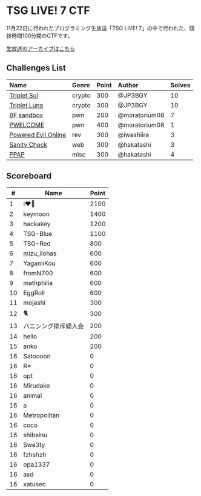 # TSG LIVE! 7 CTF

11月22日に行われたプログラミング生放送「TSG LIVE! 7」の中で行われた、競技時間100分間のCTFです。

[生放送のアーカイブはこちら](https://youtu.be/VevmAu-PhMc)

## Challenges List

**Name**|**Genre**|**Point**|**Author**|**Solves**
:------|:------|:------|:------|:------
[Triplet Sol](crypto/triplet-sol)|crypto|300|@JP3BGY|10
[Triplet Luna](crypto/triplet-luna)|crypto|300|@JP3BGY|10
[BF sandbox](pwn/easybf)|pwn|200|@moratorium08|7
[PWELCOME](pwn/welcome_pwn)|pwn|400|@moratorium08|1
[Powered Evil Online](rev/PoweredEvilOnline)|rev|300|@iwashiira|3
[Sanity Check](web/sanity_check)|web|300|@hakatashi|3
[PPAP](misc/ppap)|misc|300|@hakatashi|4

## Scoreboard

| #  | Name            | Point |
|----|-----------------|------|
|1	 |ℹ️❤️🐻	|2100
|2	 |keymoon	|1400
|3	 |hackakey	|1200
|4	 |TSG-Blue	|1100
|5	 |TSG-Red	|800
|6	 |mizu_ilohas	|600
|7	 |YagamiKou	|600
|8	 |fromN700	|600
|9	 |mathphilia	|600
|10	 |EggRoll	|600
|11	 |mojashi	|300
|12	 |🐈	|300
|13	 |バニシング排斥婦人会	|200
|14	 |hello	|200
|15	 |anko	|200
|16	 |Satoooon	|0
|16	 |R*	|0
|16	 |opt	|0
|16	 |Mirudake	|0
|16	 |animal	|0
|16	 |a	|0
|16	 |Metropolitan	|0
|16	 |coco	|0
|16	 |shibainu	|0
|16	 |Swe3ty	|0
|16	 |fzhshzh	|0
|16	 |opa1337	|0
|16	 |asd	|0
|16	 |xatusec	|0

